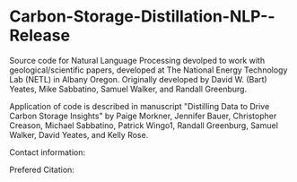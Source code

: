 # Carbon-Storage-Distillation-NLP--Release
Source code for Natural Language Processing devolped to work with geological/scientific papers, developed at The National Energy Technology Lab (NETL) in Albany Oregon. Originally developed by David W. (Bart) Yeates, Mike Sabbatino, Samuel Walker, and Randall Greenburg. 

Application of code is described in manuscript 
"Distilling Data to Drive Carbon Storage Insights"
by Paige Morkner, Jennifer Bauer, Christopher Creason, Michael Sabbatino, Patrick Wingo1, Randall Greenburg, Samuel Walker, David Yeates, and Kelly Rose. 

Contact information: 

Prefered Citation: 
